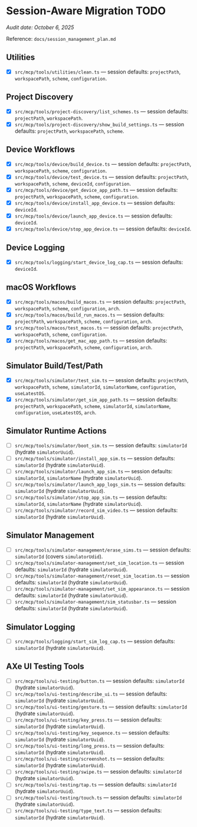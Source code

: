 # Session-Aware Migration TODO

_Audit date: October 6, 2025_

Reference: `docs/session_management_plan.md`

## Utilities
- [x] `src/mcp/tools/utilities/clean.ts` — session defaults: `projectPath`, `workspacePath`, `scheme`, `configuration`.

## Project Discovery
- [x] `src/mcp/tools/project-discovery/list_schemes.ts` — session defaults: `projectPath`, `workspacePath`.
- [x] `src/mcp/tools/project-discovery/show_build_settings.ts` — session defaults: `projectPath`, `workspacePath`, `scheme`.

## Device Workflows
- [x] `src/mcp/tools/device/build_device.ts` — session defaults: `projectPath`, `workspacePath`, `scheme`, `configuration`.
- [x] `src/mcp/tools/device/test_device.ts` — session defaults: `projectPath`, `workspacePath`, `scheme`, `deviceId`, `configuration`.
- [x] `src/mcp/tools/device/get_device_app_path.ts` — session defaults: `projectPath`, `workspacePath`, `scheme`, `configuration`.
- [x] `src/mcp/tools/device/install_app_device.ts` — session defaults: `deviceId`.
- [x] `src/mcp/tools/device/launch_app_device.ts` — session defaults: `deviceId`.
- [x] `src/mcp/tools/device/stop_app_device.ts` — session defaults: `deviceId`.

## Device Logging
- [x] `src/mcp/tools/logging/start_device_log_cap.ts` — session defaults: `deviceId`.

## macOS Workflows
- [x] `src/mcp/tools/macos/build_macos.ts` — session defaults: `projectPath`, `workspacePath`, `scheme`, `configuration`, `arch`.
- [x] `src/mcp/tools/macos/build_run_macos.ts` — session defaults: `projectPath`, `workspacePath`, `scheme`, `configuration`, `arch`.
- [x] `src/mcp/tools/macos/test_macos.ts` — session defaults: `projectPath`, `workspacePath`, `scheme`, `configuration`.
- [x] `src/mcp/tools/macos/get_mac_app_path.ts` — session defaults: `projectPath`, `workspacePath`, `scheme`, `configuration`, `arch`.

## Simulator Build/Test/Path
- [x] `src/mcp/tools/simulator/test_sim.ts` — session defaults: `projectPath`, `workspacePath`, `scheme`, `simulatorId`, `simulatorName`, `configuration`, `useLatestOS`.
- [x] `src/mcp/tools/simulator/get_sim_app_path.ts` — session defaults: `projectPath`, `workspacePath`, `scheme`, `simulatorId`, `simulatorName`, `configuration`, `useLatestOS`, `arch`.

## Simulator Runtime Actions
- [ ] `src/mcp/tools/simulator/boot_sim.ts` — session defaults: `simulatorId` (hydrate `simulatorUuid`).
- [ ] `src/mcp/tools/simulator/install_app_sim.ts` — session defaults: `simulatorId` (hydrate `simulatorUuid`).
- [ ] `src/mcp/tools/simulator/launch_app_sim.ts` — session defaults: `simulatorId`, `simulatorName` (hydrate `simulatorUuid`).
- [ ] `src/mcp/tools/simulator/launch_app_logs_sim.ts` — session defaults: `simulatorId` (hydrate `simulatorUuid`).
- [ ] `src/mcp/tools/simulator/stop_app_sim.ts` — session defaults: `simulatorId`, `simulatorName` (hydrate `simulatorUuid`).
- [ ] `src/mcp/tools/simulator/record_sim_video.ts` — session defaults: `simulatorId` (hydrate `simulatorUuid`).

## Simulator Management
- [ ] `src/mcp/tools/simulator-management/erase_sims.ts` — session defaults: `simulatorId` (covers `simulatorUdid`).
- [ ] `src/mcp/tools/simulator-management/set_sim_location.ts` — session defaults: `simulatorId` (hydrate `simulatorUuid`).
- [ ] `src/mcp/tools/simulator-management/reset_sim_location.ts` — session defaults: `simulatorId` (hydrate `simulatorUuid`).
- [ ] `src/mcp/tools/simulator-management/set_sim_appearance.ts` — session defaults: `simulatorId` (hydrate `simulatorUuid`).
- [ ] `src/mcp/tools/simulator-management/sim_statusbar.ts` — session defaults: `simulatorId` (hydrate `simulatorUuid`).

## Simulator Logging
- [ ] `src/mcp/tools/logging/start_sim_log_cap.ts` — session defaults: `simulatorId` (hydrate `simulatorUuid`).

## AXe UI Testing Tools
- [ ] `src/mcp/tools/ui-testing/button.ts` — session defaults: `simulatorId` (hydrate `simulatorUuid`).
- [ ] `src/mcp/tools/ui-testing/describe_ui.ts` — session defaults: `simulatorId` (hydrate `simulatorUuid`).
- [ ] `src/mcp/tools/ui-testing/gesture.ts` — session defaults: `simulatorId` (hydrate `simulatorUuid`).
- [ ] `src/mcp/tools/ui-testing/key_press.ts` — session defaults: `simulatorId` (hydrate `simulatorUuid`).
- [ ] `src/mcp/tools/ui-testing/key_sequence.ts` — session defaults: `simulatorId` (hydrate `simulatorUuid`).
- [ ] `src/mcp/tools/ui-testing/long_press.ts` — session defaults: `simulatorId` (hydrate `simulatorUuid`).
- [ ] `src/mcp/tools/ui-testing/screenshot.ts` — session defaults: `simulatorId` (hydrate `simulatorUuid`).
- [ ] `src/mcp/tools/ui-testing/swipe.ts` — session defaults: `simulatorId` (hydrate `simulatorUuid`).
- [ ] `src/mcp/tools/ui-testing/tap.ts` — session defaults: `simulatorId` (hydrate `simulatorUuid`).
- [ ] `src/mcp/tools/ui-testing/touch.ts` — session defaults: `simulatorId` (hydrate `simulatorUuid`).
- [ ] `src/mcp/tools/ui-testing/type_text.ts` — session defaults: `simulatorId` (hydrate `simulatorUuid`).
